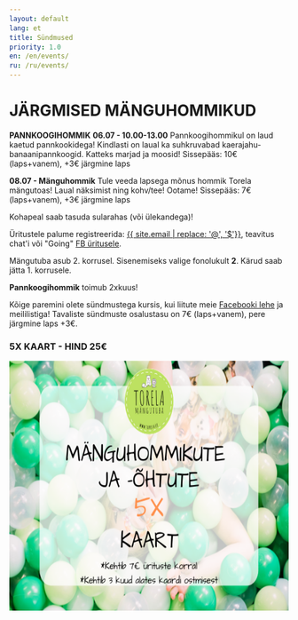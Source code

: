 ```yaml
---
layout: default
lang: et
title: Sündmused
priority: 1.0
en: /en/events/
ru: /ru/events/
---
```

# JÄRGMISED MÄNGUHOMMIKUD

**PANNKOOGIHOMMIK**
**06.07 - 10.00-13.00**
Pannkoogihommikul on laud kaetud pannkookidega! Kindlasti on laual ka suhkruvabad kaerajahu-banaanipannkoogid. Katteks marjad ja moosid!
Sissepääs: 10€ (laps+vanem), +3€ järgmine laps

**08.07 - Mänguhommik**
Tule veeda lapsega mõnus hommik Torela mängutoas! Laual näksimist ning kohv/tee!
Ootame!
Sissepääs: 7€ (laps+vanem), +3€ järgmine laps

Kohapeal saab tasuda sularahas (või ülekandega)!

Üritustele palume registreerida: [{{ site.email | replace: '@', '$'}}](mailto), teavitus chat'i või "Going" [FB üritusele](https://www.facebook.com/pg/Torelamangutuba/events/).

Mängutuba asub 2. korrusel. Sisenemiseks valige fonolukult **2**. Kärud saab jätta 1. korrusele.

**Pannkoogihommik** toimub 2xkuus!
 
Kõige paremini olete sündmustega kursis, kui liitute meie [Facebooki lehe](https://www.facebook.com/Torelamangutuba/events/) ja meililistiga! 
Tavaliste sündmuste osalustasu on 7€ (laps+vanem), pere järgmine laps +3€. 


### 5X KAART - HIND 25€


<img alt="5xkaart" src="5x-kaart.png" height="450">




